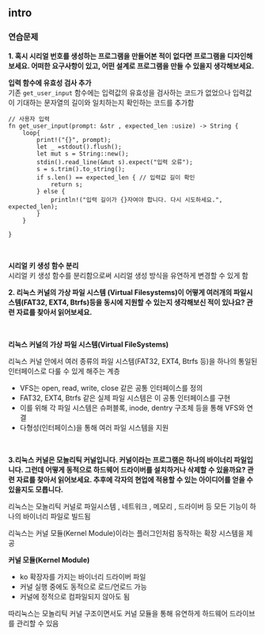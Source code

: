 ## intro

### 연습문제

**1. 혹시 시리얼 번호를 생성하는 프로그램을 만들어본 적이 없다면 프로그램을 디자인해보세요. 어떠한 요구사항이 있고, 어떤 설계로 프로그램을 만들 수 있을지 생각해보세요.**

**입력 함수에 유효성 검사 추가** <br/>
기존 `get_user_input` 함수에는 입력값의 유효성을 검사하는 코드가 없었으나 입력값이 기대하는 문자열의 길이와 일치하는지 확인하는 코드를 추가함
```
// 사용자 입력
fn get_user_input(prompt: &str , expected_len :usize) -> String {
    loop{
        print!("{}", prompt);
        let _ =stdout().flush();
        let mut s = String::new();
        stdin().read_line(&mut s).expect("입력 오류");
        s = s.trim().to_string();
        if s.len() == expected_len { // 입력값 길이 확인
            return s;
        } else {
            println!("입력 길이가 {}자여야 합니다. 다시 시도하세요.", expected_len);
        }
    }

}
```

<br />

**시리얼 키 생성 함수 분리** <br/>
시리얼 키 생성 함수를 분리함으로써 시리얼 생성 방식을 유연하게 변경할 수 있게 함




**2. 리눅스 커널의 가상 파일 시스템 (Virtual Filesystems)이 어떻게 여러개의 파일시스템(FAT32, EXT4, Btrfs)등을 동시에 지원할 수 있는지 생각해보신 적이 있나요? 관련 자료를 찾아서 읽어보세요.**

<br/>

**리눅스 커널의 가상 파일 시스템(Virtual FileSystems)**

리눅스 커널 안에서 여러 종류의 파일 시스템(FAT32, EXT4, Btrfs 등)을 하나의 통일된 인터페이스로 다룰 수 있게 해주는 계층

- VFS는 open, read, write, close 같은 공통 인터페이스를 정의
- FAT32, EXT4, Btrfs 같은 실제 파일 시스템은 이 공통 인터페이스를 구현
- 이를 위해 각 파일 시스템은 슈퍼블록, inode, dentry 구조체 등을 통해 VFS와 연결
- 다형성(인터페이스)을 통해 여러 파일 시스템을 지원

<br />

**3.리눅스 커널은 모놀리틱 커널입니다. 커널이라는 프로그램은 하나의 바이너리 파일입니다. 그런데 어떻게 동적으로 하드웨어 드라이버를 설치하거나 삭제할 수 있을까요? 관련 자료를 찾아서 읽어보세요. 추후에 각자의 현업에 적용할 수 있는 아이디어를 얻을 수 있을지도 모릅니다.**


리눅스는 모놀리틱 커널로 파일시스템 , 네트워크 , 메모리 , 드라이버 등 모든 기능이 하나의 바이너리 파일로 빌드됨

리눅스는 커널 모듈(Kernel Module)이라는 플러그인처럼 동작하는 확장 시스템을 제공 

**커널 모듈(Kernel Module)**
- ko 확장자를 가지는 바이너리 드라이버 파일
- 커널 실행 중에도 동적으로 로드/언로드 가능
- 커널에 정적으로 컴파일되지 않아도 됨

따리눅스는 모놀리틱 커널 구조이면서도 커널 모듈을 통해 유연하게 하드웨어 드라이브를 관리할 수 있음


